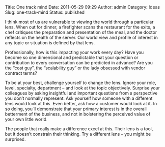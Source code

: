 Title: One track mind
Date: 2011-05-29 09:29
Author: admin
Category: Ideas
Slug: one-track-mind
Status: published

I think most of us are vulnerable to viewing the world through a
particular lens. When out for dinner, a firefighter scans the restaurant
for the exits, a chef critiques the preparation and presentation of the
meal, and the doctor reflects on the health of the server. Our world
view and profile of interest in any topic or situation is defined by
that lens.

Professionally, how is this impacting your work every day? Have you
become so one dimensional and predictable that your question or
contribution to every conversation can be predicted in advance? Are you
the “cost guy”, the “scalability guy” or the lady obsessed with vendor
contract terms?

To be at your best, challenge yourself to change the lens. Ignore your
role, level, specialty, department – and look at the topic objectively.
Surprise your colleagues by asking insightful and important questions
from a perspective you don’t normally represent. Ask yourself how
someone with a different lens would look at this. Even better, ask how a
customer would look at it. In so doing, you’ll demonstrate that your
primary interest is in the overall betterment of the business, and not
in bolstering the perceived value of your own little world.

The people that really make a difference excel at this. Their lens is a
tool, but it doesn’t constrain their thinking. Try a different lens –
you might be surprised.
